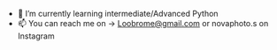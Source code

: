 - 🌱 I’m currently learning intermediate/Advanced Python
- 📫 You can reach me on -> Loobrome@gmail.com or novaphoto.s on Instagram

<!---
Tnovyloo/Tnovyloo is a ✨ special ✨ repository because its `README.md` (this file) appears on your GitHub profile.
You can click the Preview link to take a look at your changes.
--->

